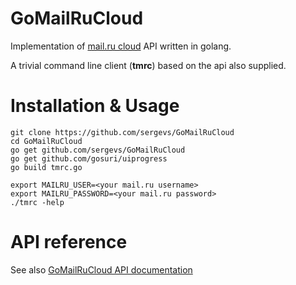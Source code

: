 # GoMailRuCloud
Implementation of [mail.ru cloud](https://cloud.mail.ru/) API written in golang.

A trivial command line client (**tmrc**) based on the api also supplied.

# Installation & Usage
    git clone https://github.com/sergevs/GoMailRuCloud
    cd GoMailRuCloud
    go get github.com/sergevs/GoMailRuCloud
    go get github.com/gosuri/uiprogress
    go build tmrc.go

    export MAILRU_USER=<your mail.ru username>
    export MAILRU_PASSWORD=<your mail.ru password>
    ./tmrc -help

# API reference
See also [GoMailRuCloud API documentation](https://godoc.org/github.com/sergevs/GoMailRuCloud/Api)
